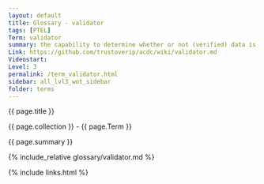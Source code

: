 ```yaml
---
layout: default
title: Glossary - validator
tags: [PTEL]
Term: validator
summary: the capability to determine whether or not (verified) data is valid to be used for some specific purpose(s).
Link: https://github.com/trustoverip/acdc/wiki/validator.md
Videostart: 
Level: 3
permalink: /term_validator.html
sidebar: all_lvl3_wot_sidebar
folder: terms
---
```


{{ page.title }}

{{ page.collection }} - {{ page.Term }}

   {{ page.summary }}

{% include_relative glossary/validator.md %}

 {% include links.html %} 
